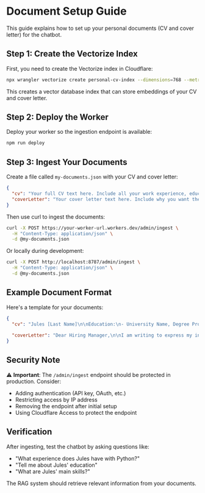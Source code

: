 # Document Setup Guide

This guide explains how to set up your personal documents (CV and cover letter) for the chatbot.

## Step 1: Create the Vectorize Index

First, you need to create the Vectorize index in Cloudflare:

```bash
npx wrangler vectorize create personal-cv-index --dimensions=768 --metric=cosine
```

This creates a vector database index that can store embeddings of your CV and cover letter.

## Step 2: Deploy the Worker

Deploy your worker so the ingestion endpoint is available:

```bash
npm run deploy
```

## Step 3: Ingest Your Documents

Create a file called `my-documents.json` with your CV and cover letter:

```json
{
  "cv": "Your full CV text here. Include all your work experience, education, skills, etc.",
  "coverLetter": "Your cover letter text here. Include why you want the internship, your availability, etc."
}
```

Then use curl to ingest the documents:

```bash
curl -X POST https://your-worker-url.workers.dev/admin/ingest \
  -H "Content-Type: application/json" \
  -d @my-documents.json
```

Or locally during development:

```bash
curl -X POST http://localhost:8787/admin/ingest \
  -H "Content-Type: application/json" \
  -d @my-documents.json
```

## Example Document Format

Here's a template for your documents:

```json
{
  "cv": "Jules [Last Name]\n\nEducation:\n- University Name, Degree Program, Expected Graduation\n- Relevant coursework: List your courses\n\nExperience:\n- Company Name, Position, Dates\n  • Achievement 1\n  • Achievement 2\n\nSkills:\n- Programming Languages: Python, JavaScript, TypeScript, etc.\n- Technologies: React, Node.js, Cloudflare Workers, etc.\n\nProjects:\n- Project 1: Description\n- Project 2: Description",
  
  "coverLetter": "Dear Hiring Manager,\n\nI am writing to express my interest in the Summer Internship position at Cloudflare...\n\nAvailability: [Your availability dates]\n\nWhy Cloudflare: [Your reasons]...\n\nBest regards,\nJules"
}
```

## Security Note

⚠️ **Important**: The `/admin/ingest` endpoint should be protected in production. Consider:
- Adding authentication (API key, OAuth, etc.)
- Restricting access by IP address
- Removing the endpoint after initial setup
- Using Cloudflare Access to protect the endpoint

## Verification

After ingesting, test the chatbot by asking questions like:
- "What experience does Jules have with Python?"
- "Tell me about Jules' education"
- "What are Jules' main skills?"

The RAG system should retrieve relevant information from your documents.
